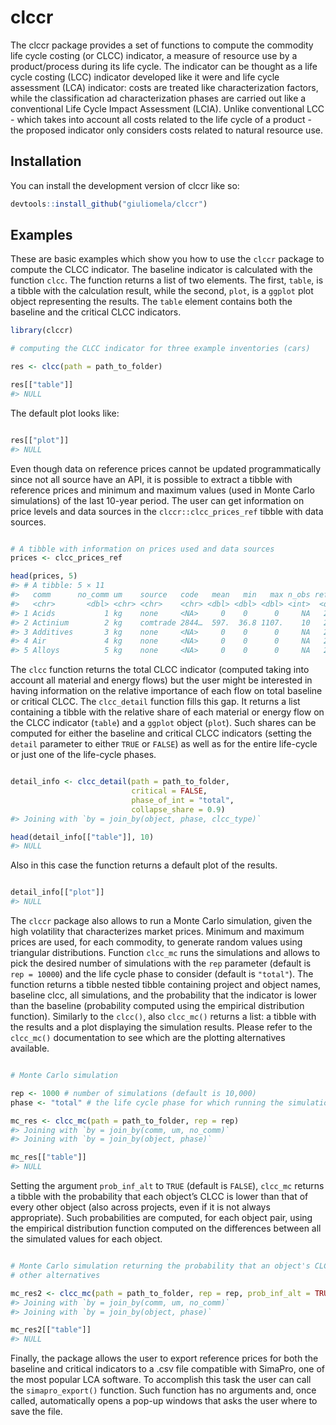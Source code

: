 
<!-- README.md is generated from README.Rmd. Please edit that file -->

# clccr

<!-- badges: start -->
<!-- badges: end -->

The clccr package provides a set of functions to compute the commodity
life cycle costing (or CLCC) indicator, a measure of resource use by a
product/process during its life cycle. The indicator can be thought as a
life cycle costing (LCC) indicator developed like it were and life cycle
assessment (LCA) indicator: costs are treated like characterization
factors, while the classification ad characterization phases are carried
out like a conventional Life Cycle Impact Assessment (LCIA). Unlike
conventional LCC - which takes into account all costs related to the
life cycle of a product - the proposed indicator only considers costs
related to natural resource use.

## Installation

You can install the development version of clccr like so:

``` r
devtools::install_github("giuliomela/clccr")
```

## Examples

These are basic examples which show you how to use the `clccr` package
to compute the CLCC indicator. The baseline indicator is calculated with
the function `clcc`. The function returns a list of two elements. The
first, `table`, is a tibble with the calculation result, while the
second, `plot`, is a `ggplot` plot object representing the results. The
`table` element contains both the baseline and the critical CLCC
indicators.

``` r
library(clccr)

# computing the CLCC indicator for three example inventories (cars)

res <- clcc(path = path_to_folder)

res[["table"]]
#> NULL
```

The default plot looks like:

``` r

res[["plot"]]
#> NULL
```

Even though data on reference prices cannot be updated programmatically
since not all source have an API, it is possible to extract a tibble
with reference prices and minimum and maximum values (used in Monte
Carlo simulations) of the last 10-year period. The user can get
information on price levels and data sources in the
`clccr::clcc_prices_ref` tibble with data sources.

``` r

# A tibble with information on prices used and data sources
prices <- clcc_prices_ref

head(prices, 5)
#> # A tibble: 5 × 11
#>   comm      no_comm um    source   code   mean   min   max n_obs ref_yr critical
#>   <chr>       <dbl> <chr> <chr>    <chr> <dbl> <dbl> <dbl> <int>  <dbl> <chr>   
#> 1 Acids           1 kg    none     <NA>     0    0      0     NA   2022 no      
#> 2 Actinium        2 kg    comtrade 2844…  597.  36.8 1107.    10   2022 no      
#> 3 Additives       3 kg    none     <NA>     0    0      0     NA   2022 no      
#> 4 Air             4 kg    none     <NA>     0    0      0     NA   2022 no      
#> 5 Alloys          5 kg    none     <NA>     0    0      0     NA   2022 no
```

The `clcc` function returns the total CLCC indicator (computed taking
into account all material and energy flows) but the user might be
interested in having information on the relative importance of each flow
on total baseline or critical CLCC. The `clcc_detail` function fills
this gap. It returns a list containing a tibble with the relative share
of each material or energy flow on the CLCC indicator (`table`) and a
`ggplot` object (`plot`). Such shares can be computed for either the
baseline and critical CLCC indicators (setting the `detail` parameter to
either `TRUE` or `FALSE`) as well as for the entire life-cycle or just
one of the life-cycle phases.

``` r

detail_info <- clcc_detail(path = path_to_folder,
                           critical = FALSE,
                           phase_of_int = "total",
                           collapse_share = 0.9)
#> Joining with `by = join_by(object, phase, clcc_type)`

head(detail_info[["table"]], 10)
#> NULL
```

Also in this case the function returns a default plot of the results.

``` r

detail_info[["plot"]]
#> NULL
```

The `clccr` package also allows to run a Monte Carlo simulation, given
the high volatility that characterizes market prices. Minimum and
maximum prices are used, for each commodity, to generate random values
using triangular distributions. Function `clcc_mc` runs the simulations
and allows to pick the desired number of simulations with the `rep`
parameter (default is `rep = 10000`) and the life cycle phase to
consider (default is `"total"`). The function returns a tibble nested
tibble containing project and object names, baseline clcc, all
simulations, and the probability that the indicator is lower than the
baseline (probability computed using the empirical distribution
function). Similarly to the `clcc()`, also `clcc_mc()` returns a list: a
tibble with the results and a plot displaying the simulation results.
Please refer to the `clcc_mc()` documentation to see which are the
plotting alternatives available.

``` r

# Monte Carlo simulation

rep <- 1000 # number of simulations (default is 10,000)
phase <- "total" # the life cycle phase for which running the simulation

mc_res <- clcc_mc(path = path_to_folder, rep = rep)
#> Joining with `by = join_by(comm, um, no_comm)`
#> Joining with `by = join_by(object, phase)`

mc_res[["table"]]
#> NULL
```

Setting the argument `prob_inf_alt` to `TRUE` (default is `FALSE`),
`clcc_mc` returns a tibble with the probability that each object’s CLCC
is lower than that of every other object (also across projects, even if
it is not always appropriate). Such probabilities are computed, for each
object pair, using the empirical distribution function computed on the
differences between all the simulated values for each object.

``` r

# Monte Carlo simulation returning the probability that an object's CLCC is lower/higher than that of the
# other alternatives

mc_res2 <- clcc_mc(path = path_to_folder, rep = rep, prob_inf_alt = TRUE)
#> Joining with `by = join_by(comm, um, no_comm)`
#> Joining with `by = join_by(object, phase)`

mc_res2[["table"]]
#> NULL
```

Finally, the package allows the user to export reference prices for both
the baseline and critical indicators to a .csv file compatible with
SimaPro, one of the most popular LCA software. To accomplish this task
the user can call the `simapro_export()` function. Such function has no
arguments and, once called, automatically opens a pop-up windows that
asks the user where to save the file.

